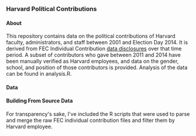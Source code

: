 ### Harvard Political Contributions

#### About

This repository contains data on the political contributions of Harvard faculty, administrators, and staff between 2001 and Election Day 2014. It is derived from FEC Individual Contribution [data disclosures](http://www.fec.gov/finance/disclosure/ftpdet.shtml) over that time period. A subset of contributors who gave between 2011 and 2014 have been manually verified as Harvard employees, and data on the gender, school, and position of those contributors is provided. Analysis of the data can be found in analysis.R. 

#### Data


#### Building From Source Data

For transparency's sake, I've included the R scripts that were used to parse and merge the raw FEC individual contribution files and filter them by Harvard employee. 
